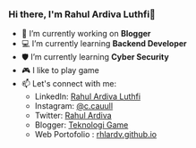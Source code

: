 ### Hi there, I'm Rahul Ardiva Luthfi👋

- 🎨 I’m currently working on **Blogger**
- 💻 I’m currently learning **Backend Developer**
- 🛡️ I’m currently learning **Cyber Security**
- 🎮 I like to play game
- 📫 Let's connect with me:
  - LinkedIn: [Rahul Ardiva Luthfi](https://www.linkedin.com/in/rahul-ardiva-luthfi)
  - Instagram: [@c.cauull](https://www.instagram.com/rhlardv)
  - Twitter: [Rahul Ardiva](https://twitter.com/rhlardv)
  - Blogger: [Teknologi Game](https://www.gambarponsel.com)
  - Web Portofolio : [rhlardv.github.io](https://rhlardv.github.io/)
